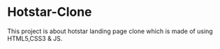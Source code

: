 # Hotstar-Clone
This project is about hotstar landing page clone which is made of using HTML5,CSS3 & JS.

